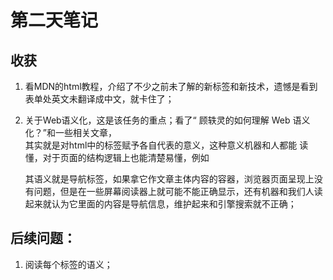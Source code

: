 # 第二天笔记
## 收获
1. 看MDN的html教程，介绍了不少之前未了解的新标签和新技术，遗憾是看到表单处英文未翻译成中文，就卡住了；

2. 关于Web语义化，这是该任务的重点；看了“ 顾轶灵的如何理解 Web 语义化？”和一些相关文章，  
其实就是对html中的标签赋予各自代表的意义，这种意义机器和人都能 读懂，对于页面的结构逻辑上也能清楚易懂，例如<nav>其语义就是导航标签，如果拿它作文章主体内容的容器，浏览器页面呈现上没有问题，但是在一些屏幕阅读器上就可能不能正确显示，还有机器和我们人读起来就认为它里面的内容是导航信息，维护起来和引擎搜索就不正确；
  
## 后续问题：
1. 阅读每个标签的语义；
